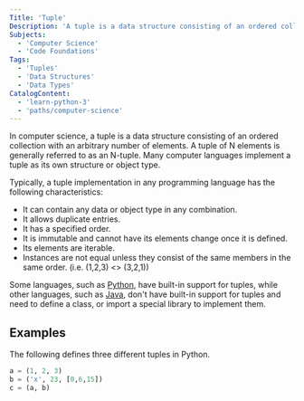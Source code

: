```yaml
---
Title: 'Tuple'
Description: 'A tuple is a data structure consisting of an ordered collection with an arbitrary number of elements.'
Subjects:
  - 'Computer Science'
  - 'Code Foundations'
Tags:
  - 'Tuples'
  - 'Data Structures'
  - 'Data Types'
CatalogContent:
  - 'learn-python-3'
  - 'paths/computer-science'
---
```


In computer science, a tuple is a data structure consisting of an ordered collection with an arbitrary number of elements. A tuple of N elements is generally referred to as an N-tuple. Many computer languages implement a tuple as its own structure or object type.

Typically, a tuple implementation in any programming language has the following characteristics:

- It can contain any data or object type in any combination.
- It allows duplicate entries.
- It has a specified order.
- It is immutable and cannot have its elements change once it is defined.
- Its elements are iterable.
- Instances are not equal unless they consist of the same members in the same order. (i.e. (1,2,3) <> (3,2,1))

Some languages, such as [Python](https://www.codecademy.com/resources/docs/python), have built-in support for tuples, while other languages, such as [Java](https://www.codecademy.com/resources/docs/java), don't have built-in support for tuples and need to define a class, or import a special library to implement them.

## Examples

The following defines three different tuples in Python.

```python
a = (1, 2, 3)
b = ('x', 23, [0,6,15])
c = (a, b)
```
